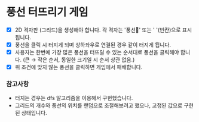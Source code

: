# 풍선 터뜨리기 게임

- [x] 2D 격자판 (그리드)을 생성해야 합니다. 각 격자는 '풍선🎈' 또는 ' '(빈칸)으로 표시됩니다.
- [x] 풍선을 클릭 시 터지게 되며 상하좌우로 연결된 경우 같이 터지게 됩니다.
- [x] 사용자는 한번에 가장 많은 풍선을 터뜨릴 수 있는 순서대로 풍선을 클릭해야 합니다.
(큰 → 작은 순서, 동일한 크기일 시 순서 상관 없음.)
- [x] 위 조건에 맞지 않는 풍선을 클릭하면 게임에서 패배합니다.

### 참고사항
- 터지는 경우는 dfs 알고리즘을 이용해서 구현했습니다.
- 그리드의 개수와 풍선의 위치를 랜덤으로 조절해보려고 했으나, 고정된 값으로 구현된 상태입니다.
